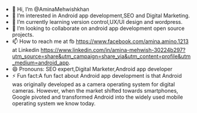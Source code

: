 - 👋 Hi, I’m @AminaMehwishkhan
- 👀 I’m interested in Android app development,SEO and Digital Marketing.
- 🌱 I’m currently learning version control,UX/UI design and wordpress.
- 💞️ I’m looking to collaborate on android app development open source projects.
- 📫 How to reach me at fb https://www.facebook.com/amina.amino.1213 at Linkedin https://www.linkedin.com/in/amina-mehwish-30224b297?utm_source=share&utm_campaign=share_via&utm_content=profile&utm_medium=android_app.
- 😄 Pronouns: SEO expert,Digital Marketer,Android app developer
- ⚡ Fun fact:A fun fact about Android app development is that Android was originally developed as a camera operating system for digital cameras. However, when the market shifted towards smartphones, Google pivoted and transformed Android into the widely used mobile operating system we know today.

<!---
AminaMehwishkhan/AminaMehwishkhan is a ✨ special ✨ repository because its `README.md` (this file) appears on your GitHub profile.
You can click the Preview link to take a look at your changes.
--->
